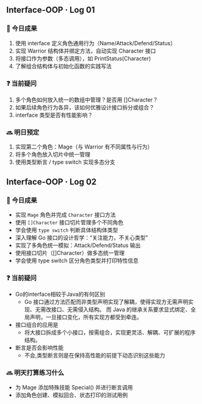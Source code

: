## Interface-OOP · Log 01

### 🧪 今日成果
1. 使用 interface 定义角色通用行为（Name/Attack/Defend/Status）
2. 实现 Warrior 结构体并绑定方法，自动实现 Character 接口
3. 将接口作为参数（多态调用），如 PrintStatus(Character)
4. 了解组合结构体与初始化函数的实践写法

### ❓ 当前疑问
1. 多个角色如何放入统一的数组中管理？是否用 []Character？
2. 如果后续角色行为各异，该如何优雅设计接口拆分或组合？
3. interface 类型是否有性能影响？

### 🔜 明日预定
1. 实现第二个角色：Mage（与 Warrior 有不同属性与行为）
2. 将多个角色放入切片中统一管理
3. 使用类型断言 / type switch 实现多态分支

## Interface-OOP · Log 02

### 🧪 今日成果
- 实现 `Mage` 角色并完成 `Character` 接口方法
- 使用 `[]Character` 接口切片管理多个不同角色
- 学会使用 `type switch` 判断具体结构体类型
- 深入理解 Go 接口的设计哲学：“关注能力，不关心类型"
- 实现了多角色统一模拟：Attack/Defend/Status 输出
- 使用接口切片（[]Character）做多态统一管理
- 学会使用 type switch 区分角色类型并打印特性信息

### ❓ 当前疑问
- Go的interface相较于Java的有何区别
  - Go 接口通过方法匹配而非类型声明实现了解耦，使得实现方无需声明实现、无需改接口、无需侵入结构。
    而 Java 的继承关系要求显式绑定、全局声明，一旦接口变化，所有实现方都受到牵连。
- 接口组合的应用是
  - 将大接口拆成多个小接口，按需组合，实现更灵活、解耦、可扩展的程序结构。
- 断言是否会影响性能
  - 不会,类型断言则是在保持高性能的前提下动态识别这些能力

### 🔜 明天打算练习什么
- 为 Mage 添加特殊技能 Special() 并进行断言调用
- 添加角色创建、模拟回合、状态打印的测试用例


